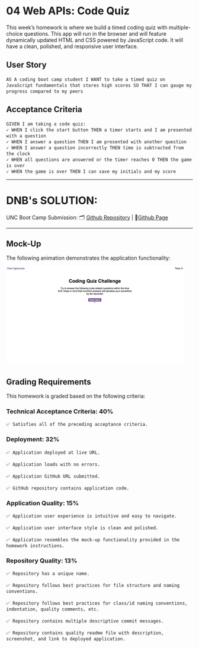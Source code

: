 # 04 Web APIs: Code Quiz

This week’s homework is where we build a timed coding quiz with multiple-choice questions. This app will run in the browser and will feature dynamically updated HTML and CSS powered by JavaScript code. It will have a clean, polished, and responsive user interface. 

## User Story

```
AS A coding boot camp student I WANT to take a timed quiz on JavaScript fundamentals that stores high scores SO THAT I can gauge my progress compared to my peers
```

## Acceptance Criteria

```
GIVEN I am taking a code quiz:
✓ WHEN I click the start button THEN a timer starts and I am presented with a question
✓ WHEN I answer a question THEN I am presented with another question
✓ WHEN I answer a question incorrectly THEN time is subtracted from the clock
✓ WHEN all questions are answered or the timer reaches 0 THEN the game is over
✓ WHEN the game is over THEN I can save my initials and my score
```

--------------------------------
# DNB's SOLUTION: 
UNC Boot Camp Submission: 🗂️ [Github Repository](https://github.com/DionneNoellaBarretto/04-CodeQuizApp_HW4) | 📄[Github Page]()

--------------------------------

## Mock-Up

The following animation demonstrates the application functionality:

![A user clicks through an interactive coding quiz, then enters initials to save the high score before resetting and starting over.](./Assets/images/04-web-apis-homework-demo.gif)

## Grading Requirements

This homework is graded based on the following criteria: 

### Technical Acceptance Criteria: 40%
```
✅ Satisfies all of the preceding acceptance criteria.
```

### Deployment: 32%

```
✅ Application deployed at live URL.

✅ Application loads with no errors.

✅ Application GitHub URL submitted.

✅ GitHub repository contains application code.
```

### Application Quality: 15%
```
✅ Application user experience is intuitive and easy to navigate.

✅ Application user interface style is clean and polished.

✅ Application resembles the mock-up functionality provided in the homework instructions.
```

### Repository Quality: 13%

```
✅ Repository has a unique name.

✅ Repository follows best practices for file structure and naming conventions.

✅ Repository follows best practices for class/id naming conventions, indentation, quality comments, etc.

✅ Repository contains multiple descriptive commit messages.

✅ Repository contains quality readme file with description, screenshot, and link to deployed application.
```